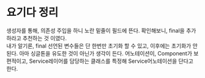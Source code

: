 # 요기다 정리

생성자를 통해, 의존성 주입을 하니 노란 밑줄이 필드에 뜬다. 확인해보니, final을 추가하라고 추천하는 것 이였다.  
내가 알기론, final 선언된 변수들은 단 한번만 초기화 할 수 있고, 이후에는 초기화가 안된다.
아마 싱글톤을 유도한 것이 아닌가 생각이 든다.
어노테이션이, Component가 보편적이고, Service레이어를 담당하는 클래스를 특정해 Service어노테이션을 단다고 한다.
